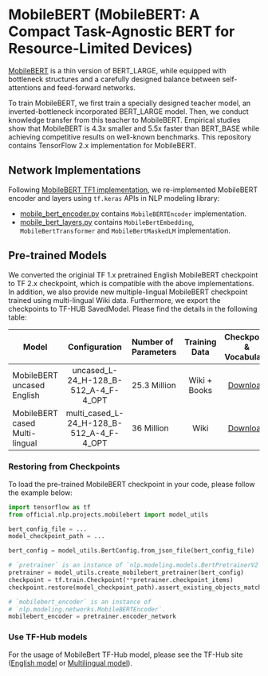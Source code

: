 # MobileBERT (MobileBERT: A Compact Task-Agnostic BERT for Resource-Limited Devices)

[MobileBERT](https://arxiv.org/abs/2004.02984)
is a thin version of BERT_LARGE, while equipped with bottleneck
structures and a carefully designed balance between self-attentions and
feed-forward networks.

To train MobileBERT, we first train a specially designed teacher model, an
inverted-bottleneck incorporated BERT_LARGE model. Then, we conduct knowledge
transfer from this teacher to MobileBERT. Empirical studies show that MobileBERT
is 4.3x smaller and 5.5x faster than BERT_BASE while achieving competitive
results on well-known benchmarks. This repository contains TensorFlow 2.x
implementation for MobileBERT.

## Network Implementations

Following
[MobileBERT TF1 implementation](https://github.com/google-research/google-research/tree/master/mobilebert),
we re-implemented MobileBERT encoder and layers using `tf.keras` APIs in NLP
modeling library:

  * [mobile_bert_encoder.py](https://github.com/tensorflow/models/blob/master/official/nlp/modeling/networks/mobile_bert_encoder.py)
  contains `MobileBERTEncoder` implementation.
  * [mobile_bert_layers.py](https://github.com/tensorflow/models/blob/master/official/nlp/modeling/layers/mobile_bert_layers.py)
  contains `MobileBertEmbedding`, `MobileBertTransformer` and `MobileBertMaskedLM`
  implementation.

## Pre-trained Models

We converted the originial TF 1.x pretrained English MobileBERT checkpoint to
TF 2.x checkpoint, which is compatible with the above implementations.
In addition, we also provide new multiple-lingual MobileBERT checkpoint
trained using multi-lingual Wiki data. Furthermore, we export the checkpoints to
TF-HUB SavedModel. Please find the details in the following table:

Model                          | Configuration                            | Number of Parameters | Training Data | Checkpoint & Vocabulary                                                                                                                                    | TF-Hub SavedModel                                                                                                                      | Metrics
------------------------------ | :--------------------------------------: | :------------------- | :-----------: | :-----------------------------------------------------------------------------------------------------------------------------------------------: | :------------------------------------------------------------------------------------------------------------------------------------: | :-----:
MobileBERT uncased English     | uncased_L-24_H-128_B-512_A-4_F-4_OPT     | 25.3 Million         | Wiki + Books  | [Download](https://storage.cloud.google.com/tf_model_garden/nlp/mobilebert/uncased_L-24_H-128_B-512_A-4_F-4_OPT.tar.gz)     | [TF-Hub](https://tfhub.dev/tensorflow/mobilebert_en_uncased_L-24_H-128_B-512_A-4_F-4_OPT/1)     | Squad v1.1 F1 90.0, GLUE 77.7
MobileBERT cased Multi-lingual | multi_cased_L-24_H-128_B-512_A-4_F-4_OPT | 36 Million           | Wiki          | [Download](https://storage.cloud.google.com/tf_model_garden/nlp/mobilebert/multi_cased_L-24_H-128_B-512_A-4_F-4_OPT.tar.gz) | [TF-Hub](https://tfhub.dev/tensorflow/mobilebert_multi_cased_L-24_H-128_B-512_A-4_F-4_OPT/1) | XNLI (zero-short):64.7

### Restoring from Checkpoints

To load the pre-trained MobileBERT checkpoint in your code, please follow the
example below:

```python
import tensorflow as tf
from official.nlp.projects.mobilebert import model_utils

bert_config_file = ...
model_checkpoint_path = ...

bert_config = model_utils.BertConfig.from_json_file(bert_config_file)

# `pretrainer` is an instance of `nlp.modeling.models.BertPretrainerV2`.
pretrainer = model_utils.create_mobilebert_pretrainer(bert_config)
checkpoint = tf.train.Checkpoint(**pretrainer.checkpoint_items)
checkpoint.restore(model_checkpoint_path).assert_existing_objects_matched()

# `mobilebert_encoder` is an instance of
# `nlp.modeling.networks.MobileBERTEncoder`.
mobilebert_encoder = pretrainer.encoder_network
```

### Use TF-Hub models

For the usage of MobileBert TF-Hub model, please see the TF-Hub site
([English model](https://tfhub.dev/tensorflow/mobilebert_en_uncased_L-24_H-128_B-512_A-4_F-4_OPT/1)
or
[Multilingual model](https://tfhub.dev/tensorflow/mobilebert_multi_cased_L-24_H-128_B-512_A-4_F-4_OPT/1)).
